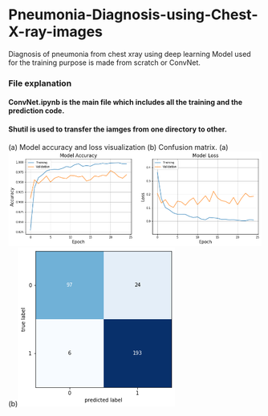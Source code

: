 # Pneumonia-Diagnosis-using-Chest-X-ray-images
Diagnosis of pneumonia from chest xray using deep learning
Model used for the training purpose is made from scratch or ConvNet.<br>
### File explanation
#### ConvNet.ipynb is the main file which includes all the training and the prediction code.<br>
#### Shutil is used to transfer the iamges from one directory to other.<br>
(a) Model accuracy and loss visualization
(b) Confusion matrix.
(a)![model accuracy and loss visualization](download.png)
(b)![confusion matrix](cm.png)
